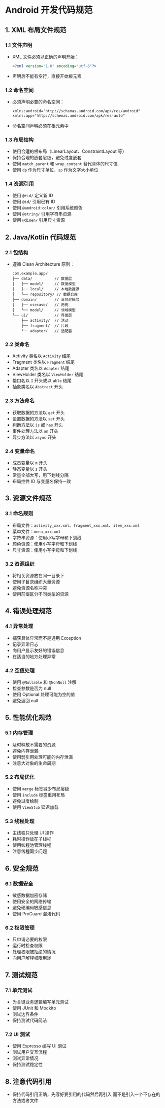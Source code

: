 # Android 开发代码规范

## 1. XML 布局文件规范

### 1.1 文件声明
- XML 文件必须以正确的声明开始：
  ```xml
  <?xml version="1.0" encoding="utf-8"?>
  ```
- 声明后不能有空行，直接开始根元素

### 1.2 命名空间
- 必须声明必要的命名空间：
  ```xml
  xmlns:android="http://schemas.android.com/apk/res/android"
  xmlns:app="http://schemas.android.com/apk/res-auto"
  ```
- 命名空间声明必须在根元素中

### 1.3 布局结构
- 使用合适的根布局（LinearLayout、ConstraintLayout 等）
- 保持合理的嵌套层级，避免过度嵌套
- 使用 `match_parent` 和 `wrap_content` 替代具体的尺寸值
- 使用 `dp` 作为尺寸单位，`sp` 作为文字大小单位

### 1.4 资源引用
- 使用 `@+id/` 定义新 ID
- 使用 `@id/` 引用已有 ID
- 使用 `@android:color/` 引用系统颜色
- 使用 `@string/` 引用字符串资源
- 使用 `@dimen/` 引用尺寸资源

## 2. Java/Kotlin 代码规范

### 2.1 包结构
- 遵循 Clean Architecture 原则：
  ```
  com.example.app/
  ├── data/          // 数据层
  │   ├── model/     // 数据模型
  │   ├── local/     // 本地数据源
  │   └── repository/ // 数据仓库
  ├── domain/        // 业务逻辑层
  │   ├── usecase/   // 用例
  │   └── model/     // 领域模型
  └── ui/            // 界面层
      ├── activity/  // 活动
      ├── fragment/  // 片段
      └── adapter/   // 适配器
  ```

### 2.2 类命名
- Activity 类名以 `Activity` 结尾
- Fragment 类名以 `Fragment` 结尾
- Adapter 类名以 `Adapter` 结尾
- ViewHolder 类名以 `ViewHolder` 结尾
- 接口名以 `I` 开头或以 `able` 结尾
- 抽象类名以 `Abstract` 开头

### 2.3 方法命名
- 获取数据的方法以 `get` 开头
- 设置数据的方法以 `set` 开头
- 判断方法以 `is` 或 `has` 开头
- 事件处理方法以 `on` 开头
- 异步方法以 `async` 开头

### 2.4 变量命名
- 成员变量以 `m` 开头
- 静态变量以 `s` 开头
- 常量全部大写，用下划线分隔
- 布局控件 ID 与变量名保持一致

## 3. 资源文件规范

### 3.1 命名规则
- 布局文件：`activity_xxx.xml`、`fragment_xxx.xml`、`item_xxx.xml`
- 菜单文件：`menu_xxx.xml`
- 字符串资源：使用小写字母和下划线
- 颜色资源：使用小写字母和下划线
- 尺寸资源：使用小写字母和下划线

### 3.2 资源组织
- 将相关资源放在同一目录下
- 使用子目录组织大量资源
- 避免资源名称冲突
- 使用前缀区分不同类型的资源

## 4. 错误处理规范

### 4.1 异常处理
- 捕获具体异常而不是通用 Exception
- 记录异常日志
- 向用户显示友好的错误信息
- 在适当的地方处理异常

### 4.2 空值处理
- 使用 `@Nullable` 和 `@NonNull` 注解
- 检查参数是否为 null
- 使用 Optional 处理可能为空的值
- 避免返回 null

## 5. 性能优化规范

### 5.1 内存管理
- 及时释放不需要的资源
- 避免内存泄漏
- 使用弱引用处理可能的内存泄漏
- 注意大对象的生命周期

### 5.2 布局优化
- 使用 `merge` 标签减少布局层级
- 使用 `include` 标签重用布局
- 避免过度绘制
- 使用 `ViewStub` 延迟加载

### 5.3 线程处理
- 主线程只处理 UI 操作
- 耗时操作放在子线程
- 使用线程池管理线程
- 注意线程同步问题

## 6. 安全规范

### 6.1 数据安全
- 敏感数据加密存储
- 使用安全的网络传输
- 避免硬编码敏感信息
- 使用 ProGuard 混淆代码

### 6.2 权限管理
- 只申请必要的权限
- 运行时检查权限
- 处理权限被拒绝的情况
- 向用户解释权限用途

## 7. 测试规范

### 7.1 单元测试
- 为关键业务逻辑编写单元测试
- 使用 JUnit 和 Mockito
- 测试边界条件
- 保持测试代码简洁

### 7.2 UI 测试
- 使用 Espresso 编写 UI 测试
- 测试用户交互流程
- 测试异常情况
- 保持测试稳定性 

## 8. 注意代码引用
- 保持代码引用正确，先写好要引用的代码然后再引入 而不是引入一个不存在的方法或者文件
